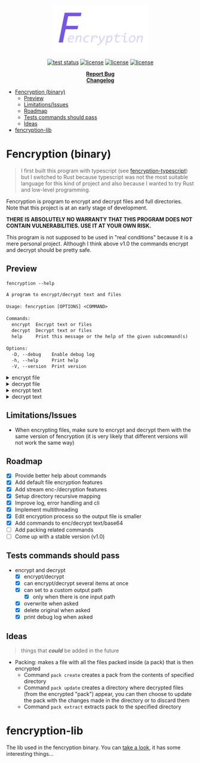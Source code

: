 <p align="center">
  <a href="#readme">
    <img src="./docs/assets/logo.png" height="auto">
  </a>

  <p align="center">
    <a href="https://github.com/valflrt/fencryption-rust/actions/workflows/tests.yml"><img alt="test status" src="https://img.shields.io/github/actions/workflow/status/valflrt/fencryption-rust/tests.yml" /></a>
    <a href="https://docs.rs/fencryption/latest/fencryption_lib/"><img alt="license" src="https://img.shields.io/docsrs/fencryption" /></a>
    <a href="https://crates.io/crates/fencryption"><img alt="license" src="https://img.shields.io/crates/v/fencryption?color=informational" /></a>
    <a href="./LICENSE"><img alt="license" src="https://img.shields.io/github/license/valflrt/fencryption-rust" /></a>
  </p>

  <p align="center">
    <a href="https://github.com/valflrt/fencryption-rust/issues/new"><b>Report Bug</b></a>
    <br />
    <a href="https://github.com/valflrt/fencryption-rust/blob/master/CHANGELOG.md"><b>Changelog</b></a>
    <!-- <br />
    <a href="https://github.com/valflrt/fencryption-rust/releases"><b>Download</b></a> -->
  </p>
</p>

- [Fencryption (binary)](#fencryption-binary)
  - [Preview](#preview)
  - [Limitations/Issues](#limitationsissues)
  - [Roadmap](#roadmap)
  - [Tests commands should pass](#tests-commands-should-pass)
  - [Ideas](#ideas)
- [fencryption-lib](#fencryption-lib)

# Fencryption (binary)

> I first built this program with typescript (see [fencryption-typescript](https://github.com/valflrt/fencryption-typescript)) but I switched to Rust because typescript was not the most suitable language for this kind of project and also because I wanted to try Rust and low-level programming.

Fencryption is program to encrypt and decrypt files and full directories. Note that this project is at an early stage of development.

**THERE IS ABSOLUTELY NO WARRANTY THAT THIS PROGRAM DOES NOT CONTAIN VULNERABILITIES. USE IT AT YOUR OWN RISK.**

This program is not supposed to be used in "real conditions" because it is a mere personal project. Although I think above v1.0 the commands encrypt and decrypt should be pretty safe.

## Preview

```
fencryption --help
```

```
A program to encrypt/decrypt text and files

Usage: fencryption [OPTIONS] <COMMAND>

Commands:
  encrypt  Encrypt text or files
  decrypt  Decrypt text or files
  help     Print this message or the help of the given subcommand(s)

Options:
  -D, --debug    Enable debug log
  -h, --help     Print help
  -V, --version  Print version
```

<details>
  <summary>encrypt file</summary>

```
fencryption encrypt file --help
```

```
Encrypt files (and directories)

Usage: fencryption encrypt file [OPTIONS] <PATHS>...

Arguments:
  <PATHS>...  Paths of files to encrypt

Options:
  -o, --output-path <OUTPUT_PATH>  Set output path (only supported when one input path is provided)
  -O, --overwrite                  Overwrite output files
  -d, --delete-original            Delete original files after encrypting
  -D, --debug                      Enable debug log
  -h, --help                       Print help
```

</details>

<details>
  <summary>decrypt file</summary>

```
fencryption decrypt file --help
```

```
Decrypt files (and directories)

Usage: fencryption decrypt file [OPTIONS] <PATHS>...

Arguments:
  <PATHS>...  Paths of files to encrypt

Options:
  -o, --output-path <OUTPUT_PATH>  Set output path (only supported when one input path is provided)
  -O, --overwrite                  Overwrite output files
  -d, --delete-original            Delete original files after decrypting
  -D, --debug                      Enable debug log
  -h, --help                       Print help
```

</details>

<details>
  <summary>encrypt text</summary>

```
fencryption encrypt text --help
```

```
Encrypt text

Usage: fencryption encrypt text [OPTIONS] <TEXT>

Arguments:
  <TEXT>  Text to encrypt

Options:
  -D, --debug  Enable debug log
  -h, --help   Print help
```

</details>

<details>
  <summary>decrypt text</summary>

```
fencryption decrypt text --help
```

```
Decrypt text

Usage: fencryption decrypt text [OPTIONS] <ENCRYPTED>

Arguments:
  <ENCRYPTED>  Text to decrypt (in base64)

Options:
  -D, --debug  Enable debug log
  -h, --help   Print help
```

</details>

## Limitations/Issues

<!-- - Pack files can get pretty huge therefore it is possible that they exceed the maximum file size of some file systems (for example the maximum file size of fat32 is 4GB). -->

- When encrypting files, make sure to encrypt and decrypt them with the same version of fencryption (it is very likely that different versions will not work the same way)

## Roadmap

- [x] Provide better help about commands
- [x] Add default file encryption features
- [x] Add stream enc-/decryption features
- [x] Setup directory recursive mapping
- [x] Improve log, error handling and cli
- [x] Implement multithreading
- [x] Edit encryption process so the output file is smaller
- [x] Add commands to enc/decrypt text/base64
- [ ] Add packing related commands
- [ ] Come up with a stable version (v1.0)

## Tests commands should pass

- encrypt and decrypt
  - [x] encrypt/decrypt
  - [x] can encrypt/decrypt several items at once
  - [x] can set to a custom output path
    - [x] only when there is one input path
  - [x] overwrite when asked
  - [x] delete original when asked
  - [x] print debug log when asked

## Ideas

> things that **_could_** be added in the future

- Packing: makes a file with all the files packed inside (a pack) that is then encrypted
  - Command `pack create` creates a pack from the contents of specified directory
  - Command `pack update` creates a directory where decrypted files (from the encrypted "pack") appear, you can then choose to update the pack with the changes made in the directory or to discard them
  - Command `pack extract` extracts pack to the specified directory

# fencryption-lib

The lib used in the fencryption binary. You can [take a look](https://docs.rs/fencryption/latest/fencryption_lib/), it has some interesting things...
